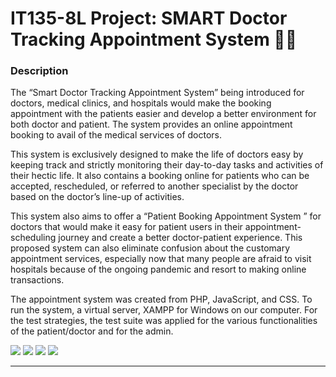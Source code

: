 # IT135-8L Project: SMART Doctor Tracking Appointment System 👩‍⚕️

### Description

The “Smart Doctor Tracking Appointment System” being introduced for doctors,
medical clinics, and hospitals would make the booking appointment with the patients easier and
develop a better environment for both doctor and patient. The system provides an online
appointment booking to avail of the medical services of doctors.

This system is exclusively designed to make the life of doctors easy by keeping track and
strictly monitoring their day-to-day tasks and activities of their hectic life. It also contains a
booking online for patients who can be accepted, rescheduled, or referred to another specialist by
the doctor based on the doctor’s line-up of activities.

This system also aims to offer a “Patient Booking Appointment System ” for doctors that
would make it easy for patient users in their appointment-scheduling journey and create a better
doctor-patient experience. This proposed system can also eliminate confusion about the
customary appointment services, especially now that many people are afraid to visit hospitals
because of the ongoing pandemic and resort to making online transactions.


The appointment system was created from PHP, JavaScript, and CSS. To run the system,
a virtual server, XAMPP for Windows on our computer. For the test strategies, the test suite
was applied for the various functionalities of the patient/doctor and for the admin.

<img src="https://img.shields.io/badge/PHP-777BB4?style=for-the-badge&logo=php&logoColor=white"> <img src="https://img.shields.io/badge/JavaScript-323330?style=for-the-badge&logo=javascript&logoColor=F7DF1E"> <img src="https://img.shields.io/badge/CSS3-1572B6?style=for-the-badge&logo=css3&logoColor=white"> <img src="https://img.shields.io/badge/Xampp-F37623?style=for-the-badge&logo=xampp&logoColor=white">

----







